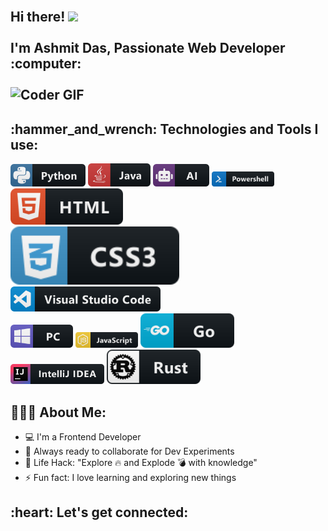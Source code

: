 <h2 align="left">
 <abc>
  <br>Hi there! <img src="https://user-images.githubusercontent.com/42378118/110234147-e3259600-7f4e-11eb-95be-0c4047144dea.gif" width="30"><br>
  <br> I'm Ashmit Das, Passionate Web Developer :computer:<br>
  <br>
    <img src="https://media.giphy.com/media/SWoSkN6DxTszqIKEqv/giphy.gif" alt="Coder GIF" width="500">
 </abc>
</h2> 
<h2 align="left">:hammer_and_wrench: Technologies and Tools I use:</h2>
<p align="left">

<!-- For more icons please follow  https://github.com/MikeCodesDotNET/ColoredBadges -->
<img src="https://github.com/AshmitDas19/AshmitDas19/blob/2c2e6d7b953cd04805442ff9c8d68dd3c2744975/assets/python.svg" alt="python" width="120" hight="50">
<img src="https://github.com/AshmitDas19/AshmitDas19/blob/57e4b5e6d57b1076579f961c4f48339a3d7d2fb1/assets/java.svg" alt="java"  width="100" hight="50">
<img src="https://github.com/AshmitDas19/AshmitDas19/blob/57e4b5e6d57b1076579f961c4f48339a3d7d2fb1/assets/ai.svg" alt="AI" width="90" hight="50">
<img src="https://github.com/AshmitDas19/AshmitDas19/blob/57e4b5e6d57b1076579f961c4f48339a3d7d2fb1/assets/powershell.svg" alt="bash" width="100" hight="50">
<img src="https://github.com/AshmitDas19/AshmitDas19/blob/57e4b5e6d57b1076579f961c4f48339a3d7d2fb1/assets/html.svg" alt="datascience" width="180" hight="50">
</br>
<img src="https://github.com/AshmitDas19/AshmitDas19/blob/57e4b5e6d57b1076579f961c4f48339a3d7d2fb1/assets/css3.svg" alt="google_cloud_platform" width="270" hight="50">
<img src="https://github.com/AshmitDas19/AshmitDas19/blob/57e4b5e6d57b1076579f961c4f48339a3d7d2fb1/assets/visualstudio_code.svg" alt="visualstudio_code" width="240" hight="50">
</br>
<img src="https://github.com/AshmitDas19/AshmitDas19/blob/57e4b5e6d57b1076579f961c4f48339a3d7d2fb1/assets/pc.svg" alt="pc" width="100" hight="50">
<img src="https://github.com/AshmitDas19/AshmitDas19/blob/57e4b5e6d57b1076579f961c4f48339a3d7d2fb1/assets/js.svg" alt="edge" width="100" hight="50">
<img src="https://github.com/AshmitDas19/AshmitDas19/blob/57e4b5e6d57b1076579f961c4f48339a3d7d2fb1/assets/go.svg" alt="playstation" width="150" hight="50">
<img src="https://github.com/AshmitDas19/AshmitDas19/blob/57e4b5e6d57b1076579f961c4f48339a3d7d2fb1/assets/jetbrains_intellij.svg" alt="playstation" width="150" hight="50">
<img src="https://github.com/AshmitDas19/AshmitDas19/blob/57e4b5e6d57b1076579f961c4f48339a3d7d2fb1/assets/rust.svg" alt="playstation" width="150" hight="50">
</p>

<h2 align="left">👨🏻‍💻 About Me:</h2>

- :computer: I'm a Frontend Developer
- :rocket: Always ready to collaborate for Dev Experiments
- :dart: Life Hack: "Explore :fire: and Explode :bomb: with knowledge"
- :zap: Fun fact: I love learning and exploring new things<br>

<h2 align="left">:heart: Let's get connected:</h2>
